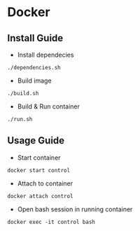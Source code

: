 # Docker 
## Install Guide
- Install dependecies
```
./dependencies.sh
```

- Build image
```
./build.sh
```

- Build & Run container
```
./run.sh
```

## Usage Guide
- Start container
```
docker start control
```

- Attach to container
```
docker attach control
```

- Open bash session in running container
```
docker exec -it control bash 
```
